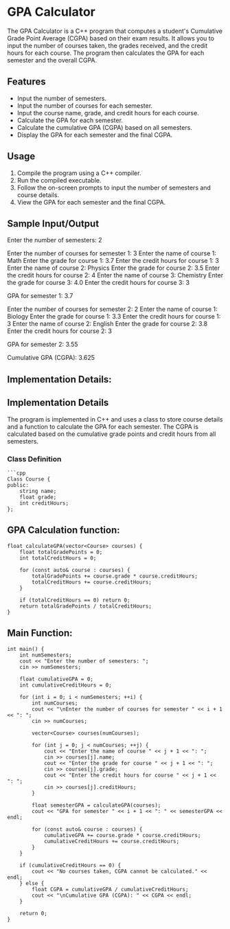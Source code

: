 # GPA Calculator

The GPA Calculator is a C++ program that computes a student's Cumulative Grade Point Average (CGPA) based on their exam results. It allows you to input the number of courses taken, the grades received, and the credit hours for each course. The program then calculates the GPA for each semester and the overall CGPA.

## Features

- Input the number of semesters.
- Input the number of courses for each semester.
- Input the course name, grade, and credit hours for each course.
- Calculate the GPA for each semester.
- Calculate the cumulative GPA (CGPA) based on all semesters.
- Display the GPA for each semester and the final CGPA.

## Usage

1. Compile the program using a C++ compiler.
2. Run the compiled executable.
3. Follow the on-screen prompts to input the number of semesters and course details.
4. View the GPA for each semester and the final CGPA.

## Sample Input/Output

Enter the number of semesters: 2

Enter the number of courses for semester 1: 3
Enter the name of course 1: Math
Enter the grade for course 1: 3.7
Enter the credit hours for course 1: 3
Enter the name of course 2: Physics
Enter the grade for course 2: 3.5
Enter the credit hours for course 2: 4
Enter the name of course 3: Chemistry
Enter the grade for course 3: 4.0
Enter the credit hours for course 3: 3

GPA for semester 1: 3.7

Enter the number of courses for semester 2: 2
Enter the name of course 1: Biology
Enter the grade for course 1: 3.3
Enter the credit hours for course 1: 3
Enter the name of course 2: English
Enter the grade for course 2: 3.8
Enter the credit hours for course 2: 3

GPA for semester 2: 3.55

Cumulative GPA (CGPA): 3.625

## Implementation Details:

## Implementation Details

The program is implemented in C++ and uses a class to store course details and a function to calculate the GPA for each semester. The CGPA is calculated based on the cumulative grade points and credit hours from all semesters.

### Class Definition

    ```cpp
    Class Course {
    public:
        string name;
        float grade;
        int creditHours;
    };


## GPA Calculation function:
    float calculateGPA(vector<Course> courses) {
        float totalGradePoints = 0;
        int totalCreditHours = 0;

        for (const auto& course : courses) {
            totalGradePoints += course.grade * course.creditHours;
            totalCreditHours += course.creditHours;
        }

        if (totalCreditHours == 0) return 0;
        return totalGradePoints / totalCreditHours;
    }

## Main Function:

    int main() {
        int numSemesters;
        cout << "Enter the number of semesters: ";
        cin >> numSemesters;

        float cumulativeGPA = 0;
        int cumulativeCreditHours = 0;

        for (int i = 0; i < numSemesters; ++i) {
            int numCourses;
            cout << "\nEnter the number of courses for semester " << i + 1 << ": ";
            cin >> numCourses;

            vector<Course> courses(numCourses);

            for (int j = 0; j < numCourses; ++j) {
                cout << "Enter the name of course " << j + 1 << ": ";
                cin >> courses[j].name;
                cout << "Enter the grade for course " << j + 1 << ": ";
                cin >> courses[j].grade;
                cout << "Enter the credit hours for course " << j + 1 << ": ";
                cin >> courses[j].creditHours;
            }

            float semesterGPA = calculateGPA(courses);
            cout << "GPA for semester " << i + 1 << ": " << semesterGPA << endl;

            for (const auto& course : courses) {
                cumulativeGPA += course.grade * course.creditHours;
                cumulativeCreditHours += course.creditHours;
            }
        }

        if (cumulativeCreditHours == 0) {
            cout << "No courses taken, CGPA cannot be calculated." << endl;
        } else {
            float CGPA = cumulativeGPA / cumulativeCreditHours;
            cout << "\nCumulative GPA (CGPA): " << CGPA << endl;
        }
    
        return 0;
    }
